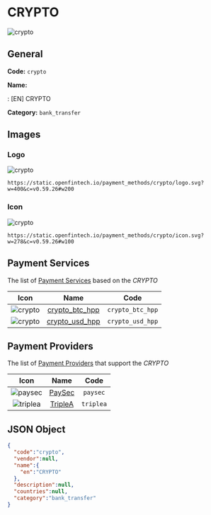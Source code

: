 
# CRYPTO 
![crypto](https://static.openfintech.io/payment_methods/crypto/logo.svg?w=400&c=v0.59.26#w200)  

## General 
**Code:** `crypto` 
 
**Name:** 
 
:	[EN] CRYPTO 
 
**Category:** `bank_transfer` 
 

## Images 

### Logo 
![crypto](https://static.openfintech.io/payment_methods/crypto/logo.svg?w=400&c=v0.59.26#w200)  

```
https://static.openfintech.io/payment_methods/crypto/logo.svg?w=400&c=v0.59.26#w200
```  

### Icon 
![crypto](https://static.openfintech.io/payment_methods/crypto/icon.svg?w=278&c=v0.59.26#w100)  

```
https://static.openfintech.io/payment_methods/crypto/icon.svg?w=278&c=v0.59.26#w100
```  

## Payment Services 
 
The list of [Payment Services](/payment-services/) based on the _CRYPTO_ 

|Icon|Name|Code| 
|:---:|:---:|:---:| 
|![crypto](https://static.openfintech.io/payment_methods/crypto/icon.svg?w=278&c=v0.59.26#w100) |[crypto_btc_hpp](/payment-services/crypto_btc_hpp/)|`crypto_btc_hpp`| 
|![crypto](https://static.openfintech.io/payment_methods/crypto/icon.svg?w=278&c=v0.59.26#w100) |[crypto_usd_hpp](/payment-services/crypto_usd_hpp/)|`crypto_usd_hpp`| 
 

## Payment Providers 
 
The list of [Payment Providers](/payment-providers/) that support the _CRYPTO_ 

|Icon|Name|Code| 
|:---:|:---:|:---:| 
|![paysec](https://static.openfintech.io/payment_providers/paysec/icon.png?w=278&c=v0.59.26#w100) |[PaySec](/payment-providers/paysec/)|`paysec`| 
|![triplea](https://static.openfintech.io/payment_providers/triplea/icon.png?w=278&c=v0.59.26#w100) |[TripleA](/payment-providers/triplea/)|`triplea`| 
 

## JSON Object 

```json
{
  "code":"crypto",
  "vendor":null,
  "name":{
    "en":"CRYPTO"
  },
  "description":null,
  "countries":null,
  "category":"bank_transfer"
}
```  

